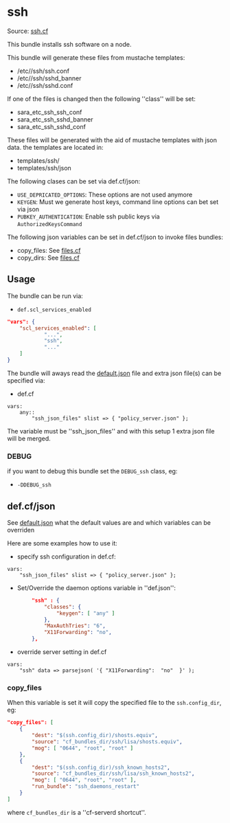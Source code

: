 # ssh

Source: [ssh.cf](/services/ssh.cf)

This bundle installs ssh software on a node.

This bundle will generate these files from mustache templates:
 * /etc//ssh/ssh.conf
 * /etc//ssh/sshd_banner
 * /etc//ssh/sshd.conf

If one of the files is changed then the following ''class'' will be set:
 * sara_etc_ssh_ssh_conf
 * sara_etc_ssh_sshd_banner
 * sara_etc_ssh_sshd_conf

These files will be generated with the aid of mustache templates with json data.
the templates are located in:
 * templates/ssh/
 * templates/ssh/json

The following clases can be set via def.cf/json:
 *  `USE_DEPRICATED_OPTIONS`:  These options are not used anymore
 *  `KEYGEN`: Must we generate host keys, command line options can bet set via json
 *  `PUBKEY_AUTHENTICATION`: Enable ssh public keys via `AuthorizedKeysCommand`

The following json variables can be set in def.cf/json to  invoke files bundles:
 * copy_files: See [files.cf](/masterfiles/lib/scl/files.cf)
 * copy_dirs: See [files.cf](/masterfiles/lib/scl/files.cf)

## Usage

The bundle can be run via:
 * `def.scl_services_enabled`
```json
"vars": {
    "scl_services_enabled": [
            "...",
            "ssh",
            "..."
    ]
}
```

The bundle will aways read the [default.json](/templates/ssh/json/default.json) file
and extra json file(s) can be specified via:
 * def.cf
```
vars:
    any::
        "ssh_json_files" slist => { "policy_server.json" };
```

The variable must be ''ssh_json_files'' and with this setup 1 extra json file will be  merged.

### DEBUG

if you want to debug this bundle set the `DEBUG_ssh` class, eg:
 * `-DDEBUG_ssh`

## def.cf/json

See [default.json](/templates/ssh/json/default.json) what the default values are and
which variables can be overriden

Here are some examples how to use it:

 * specify ssh configuration in def.cf:
```
vars:
    "ssh_json_files" slist => { "policy_server.json" };
```

 * Set/Override the daemon options variable in ''def.json'':
```json
        "ssh" : {
            "classes": {
                "keygen": [ "any" ]
            },
            "MaxAuthTries": "6",
            "X11Forwarding": "no",
        },
```

 * override server setting in def.cf
```
vars:
    "ssh" data => parsejson( '{ "X11Forwarding":  "no"  }' );
```

### copy_files

When this variable is set it will copy the specified file to the `ssh.config_dir`, eg:
```json
"copy_files": [
    {
        "dest": "$(ssh.config_dir)/shosts.equiv",
        "source": "cf_bundles_dir/ssh/lisa/shosts.equiv",
        "mog": [ "0644", "root", "root" ]
    },
    {
        "dest": "$(ssh.config_dir)/ssh_known_hosts2",
        "source": "cf_bundles_dir/ssh/lisa/ssh_known_hosts2",
        "mog": [ "0644", "root", "root" ],
        "run_bundle": "ssh_daemons_restart"
    }
]
```
where `cf_bundles_dir` is a ''cf-serverd shortcut''.
